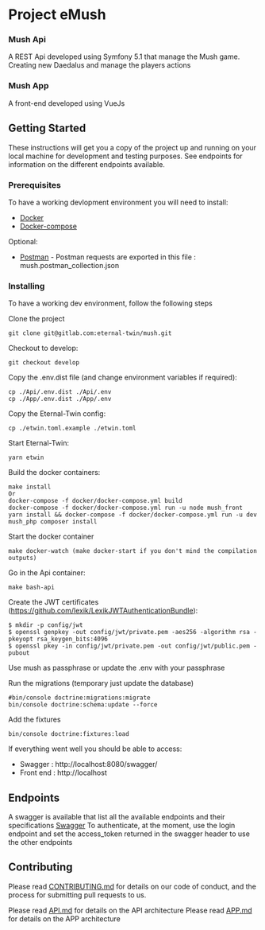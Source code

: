 # Project eMush

### Mush Api

A REST Api developed using Symfony 5.1 that manage the Mush game. Creating new Daedalus and manage the players actions

### Mush App
A front-end developed using VueJs


## Getting Started

These instructions will get you a copy of the project up and running on your local machine for development and testing purposes.
See endpoints for information on the different endpoints available.

### Prerequisites

To have a working devlopment environment you will need to install:
* [Docker](https://docs.docker.com/get-docker/) 
* [Docker-compose](https://docs.docker.com/compose/install/) 

Optional:
* [Postman](https://docs.docker.com/get-docker/) - Postman requests are exported in this file : mush.postman_collection.json

### Installing

To have a working dev environment, follow the following steps

Clone the project
```
git clone git@gitlab.com:eternal-twin/mush.git
```
Checkout to develop:
```
git checkout develop
```

Copy the .env.dist file (and change environment variables if required):

```
cp ./Api/.env.dist ./Api/.env
cp ./App/.env.dist ./App/.env
```

Copy the Eternal-Twin config:
```
cp ./etwin.toml.example ./etwin.toml
```

Start Eternal-Twin:
```
yarn etwin
```

Build the docker containers:
```
make install
Or 
docker-compose -f docker/docker-compose.yml build
docker-compose -f docker/docker-compose.yml run -u node mush_front yarn install && docker-compose -f docker/docker-compose.yml run -u dev mush_php composer install
```
Start the docker container
```
make docker-watch (make docker-start if you don't mind the compilation outputs)
```
Go in the Api container:
```
make bash-api
```
Create the JWT certificates (https://github.com/lexik/LexikJWTAuthenticationBundle):
```
$ mkdir -p config/jwt
$ openssl genpkey -out config/jwt/private.pem -aes256 -algorithm rsa -pkeyopt rsa_keygen_bits:4096
$ openssl pkey -in config/jwt/private.pem -out config/jwt/public.pem -pubout
```
Use mush as passphrase or update the .env with your passphrase

Run the migrations (temporary just update the database)
```
#bin/console doctrine:migrations:migrate
bin/console doctrine:schema:update --force
```

Add the fixtures
```
bin/console doctrine:fixtures:load
```

If everything went well you should be able to access: 
  - Swagger : http://localhost:8080/swagger/
  - Front end : http://localhost

## Endpoints
A swagger is available that list all the available endpoints and their specifications [Swagger](http://localhost:8080/swagger/) 
To authenticate, at the moment, use the login endpoint and set the access_token returned in the swagger header to use the other endpoints

## Contributing

Please read [CONTRIBUTING.md](./CONTRIBUTING.md) for details on our code of conduct, and the process for submitting pull requests to us.

Please read [API.md](./Api/README.md) for details on the API architecture
Please read [APP.md](./APP/README.md) for details on the APP architecture
